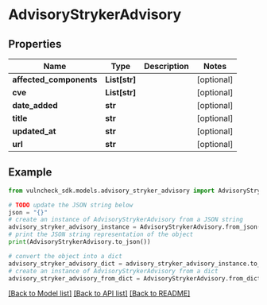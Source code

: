 # AdvisoryStrykerAdvisory


## Properties

Name | Type | Description | Notes
------------ | ------------- | ------------- | -------------
**affected_components** | **List[str]** |  | [optional] 
**cve** | **List[str]** |  | [optional] 
**date_added** | **str** |  | [optional] 
**title** | **str** |  | [optional] 
**updated_at** | **str** |  | [optional] 
**url** | **str** |  | [optional] 

## Example

```python
from vulncheck_sdk.models.advisory_stryker_advisory import AdvisoryStrykerAdvisory

# TODO update the JSON string below
json = "{}"
# create an instance of AdvisoryStrykerAdvisory from a JSON string
advisory_stryker_advisory_instance = AdvisoryStrykerAdvisory.from_json(json)
# print the JSON string representation of the object
print(AdvisoryStrykerAdvisory.to_json())

# convert the object into a dict
advisory_stryker_advisory_dict = advisory_stryker_advisory_instance.to_dict()
# create an instance of AdvisoryStrykerAdvisory from a dict
advisory_stryker_advisory_from_dict = AdvisoryStrykerAdvisory.from_dict(advisory_stryker_advisory_dict)
```
[[Back to Model list]](../README.md#documentation-for-models) [[Back to API list]](../README.md#documentation-for-api-endpoints) [[Back to README]](../README.md)


